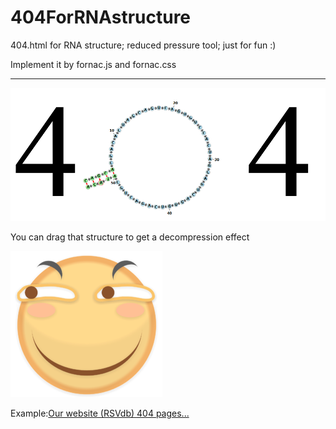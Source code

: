 # 404ForRNAstructure

404.html for RNA structure; reduced pressure tool; just for fun :)

Implement it by fornac.js and fornac.css

***

![logo](./logo.png)

You can drag that structure to get a decompression effect

![2333](./2333.png)

Example:[Our website (RSVdb) 404 pages...](https://taolab.nwsuaf.edu.cn/404)
